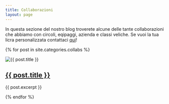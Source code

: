 ```yaml
---
title: Collaborazioni
layout: page
---
```

In questa sezione del nostro blog troverete alcune delle tante collaborazioni che abbiamo con circoli, eqipaggi, azienda e classi veliche. Se vuoi la tua licra personalizzata contattaci [qui](https://ig.me/m/caketussy)!

{% for post in site.categories.collabs %}
  <div class="post-preview">
    <img src="{% if post.thumbnail %}{{ post.thumbnail | prepend: site.baseurl }}{% else %}{{ site.baseurl }}/assets/images/default-thumb.jpg{% endif %}" alt="{{ post.title }}">
    <div>
      <h2><a href="{{ site.baseurl }}{{ post.url }}">{{ post.title }}</a></h2>
      <p>{{ post.excerpt }}</p>
    </div>
  </div>
{% endfor %}


